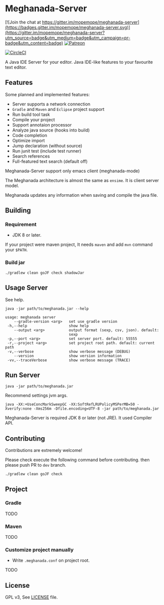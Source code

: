 # Meghanada-Server

[![Join the chat at https://gitter.im/mopemope/meghanada-server](https://badges.gitter.im/mopemope/meghanada-server.svg)](https://gitter.im/mopemope/meghanada-server?utm_source=badge&utm_medium=badge&utm_campaign=pr-badge&utm_content=badge) [![Patreon](https://img.shields.io/badge/patreon-become%20a%20patron-red.svg)](https://www.patreon.com/mopemope)

[![CircleCI](https://circleci.com/gh/mopemope/meghanada-server.svg?style=svg)](https://circleci.com/gh/mopemope/meghanada-server)

A Java IDE Server for your editor. Java IDE-like features to your favourite text editor.

## Features

Some planned and implemented features:

* Server supports a network connection
* `Gradle` and `Maven` and `Eclipse` project support
* Run build tool task
* Compile your project
* Support annotaion processor
* Analyze java source (hooks into build)
* Code completion
* Optimize import
* Jump declaration (without source)
* Run junit test (include test runner)
* Search references
* Full-featured text search (default off)

Meghanada-Server support only emacs client (meghanada-mode)

The Meghanada architecture is almost the same as `ensime`. It is client server model.

Meghanada updates any information when saving and compile the java file.

## Building

### Requirement

* JDK 8 or later.

If your project were maven project, It needs `maven` and add `mvn` command your `$PATH`.

### Build jar

```
./gradlew clean goJF check shadowJar
```

## Usage Server

See help.

```
java -jar path/to/meghanada.jar --help
```

```
usage: meghanada server
    --gradle-version <arg>   set use gradle version
 -h,--help                   show help
    --output <arg>           output format (sexp, csv, json). default:
                             sexp
 -p,--port <arg>             set server port. default: 55555
 -r,--project <arg>          set project root path. default: current path
 -v,--verbose                show verbose message (DEBUG)
    --version                show version information
 -vv,--traceVerbose          show verbose message (TRACE)
```


## Run Server

```
java -jar path/to/meghanada.jar
```

Recommend settings jvm args.

```
java -XX:+UseConcMarkSweepGC -XX:SoftRefLRUPolicyMSPerMB=50 -Xverify:none -Xms256m -Dfile.encoding=UTF-8 -jar path/to/meghanada.jar
```

Meghanada-Server is required JDK 8 or later (not JRE). It used Compiler API.

## Contributing

Contributions are extremely welcome!

Please check execute the following command before contributing. then please push PR to `dev` branch.

```
./gradlew clean goJF check
```

## Project

### Gradle

TODO

### Maven

TODO

### Customize project manually

* Write `.meghanada.conf` on project root.

TODO

## License

GPL v3, See [LICENSE](LICENSE) file.
